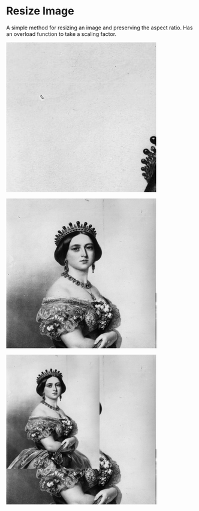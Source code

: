 # Resize Image

A simple method for resizing an image and preserving the aspect ratio. Has an overload function to take a scaling factor.

![An oversized Queen Victoria](./original.png)

![Queen Victoria resized to the canvas](./unscaled.png)

![Queen Victoria resized to be smaller](./scaled.png)
